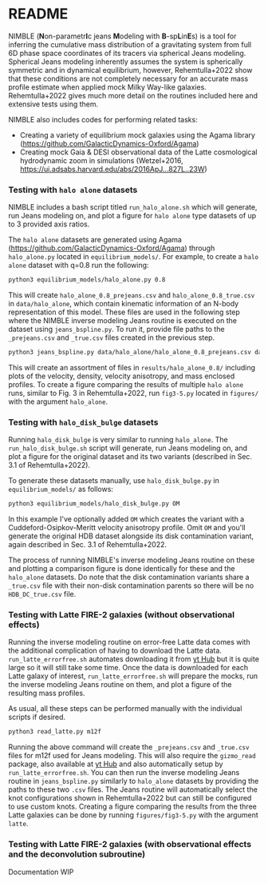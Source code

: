 # README

NIMBLE (**N**on-parametr**I**c jeans **M**odeling with **B**-sp**L**in**E**s) is a tool for inferring the cumulative mass distribution of a gravitating system from full 6D phase space coordinates of its tracers via spherical Jeans modeling. Spherical Jeans modeling inherently assumes the system is spherically symmetric and in dynamical equilibrium, however, Rehemtulla+2022 show that these conditions are not completely necessary for an accurate mass profile estimate when applied mock Milky Way-like galaxies. Rehemtulla+2022 gives much more detail on the routines included here and extensive tests using them.  

NIMBLE also includes codes for performing related tasks:

- Creating a variety of equilibrium mock galaxies using the Agama library (https://github.com/GalacticDynamics-Oxford/Agama)
- Creating mock Gaia & DESI observational data of the Latte cosmological hydrodynamic zoom in simulations (Wetzel+2016, https://ui.adsabs.harvard.edu/abs/2016ApJ...827L..23W)

### Testing with `halo alone` datasets

NIMBLE includes a bash script titled `run_halo_alone.sh` which will generate, run Jeans modeling on, and plot a figure for `halo alone` type datasets of up to 3 provided axis ratios.

The `halo alone` datasets are generated using Agama (https://github.com/GalacticDynamics-Oxford/Agama) through `halo_alone.py` located in `equilibrium_models/`. For example, to create a `halo alone` dataset with q=0.8 run the following:

```bash
python3 equilibrium_models/halo_alone.py 0.8
```

This will create `halo_alone_0.8_prejeans.csv` and `halo_alone_0.8_true.csv` in `data/halo_alone`, which contain kinematic information of an N-body representation of this model. These files are used in the following step where the NIMBLE inverse modeling Jeans routine is executed on the dataset using `jeans_bspline.py`. To run it, provide file paths to the `_prejeans.csv`  and `_true.csv` files created in the previous step.

```bash
python3 jeans_bspline.py data/halo_alone/halo_alone_0.8_prejeans.csv data/halo_alone/halo_alone_0.8_true.csv
```

This will create an assortment of files in `results/halo_alone_0.8/` including plots of the velocity, density, velocity anisotropy, and mass enclosed profiles. To create a figure comparing the results of multiple `halo alone` runs, similar to Fig. 3 in Rehemtulla+2022, run `fig3-5.py` located in `figures/` with the argument `halo_alone`.

### Testing with `halo_disk_bulge` datasets

Running `halo_disk_bulge` is very similar to running `halo_alone`. The `run_halo_disk_bulge.sh` script will generate, run Jeans modeling on, and plot a figure for the original dataset and its two variants (described in Sec. 3.1 of Rehemtulla+2022). 

To generate these datasets manually, use `halo_disk_bulge.py` in `equilibrium_models/` as follows:

```bash
python3 equilibrium_models/halo_disk_bulge.py OM
```

In this example I've optionally added `OM` which creates the variant with a Cuddeford-Osipkov-Meritt velocity anisotropy profile. Omit `OM` and you'll generate the original HDB dataset alongside its disk contamination variant, again described in Sec. 3.1 of Rehemtulla+2022.

The process of running NIMBLE's inverse modeling Jeans routine on these and plotting a comparison figure is done identically for these and the `halo_alone` datasets. Do note that the disk contamination variants share a `_true.csv` file with their non-disk contamination parents so there will be no `HDB_DC_true.csv` file.

### Testing with Latte FIRE-2 galaxies (without observational effects)

Running the inverse modeling routine on error-free Latte data comes with the additional complication of having to download the Latte data. `run_latte_errorfree.sh` automates downloading it from [yt Hub](https://girder.hub.yt/#collection/5b0427b2e9914800018237da/folder/5b211e42323d120001c7a813) but it is quite large so it will still take some time. Once the data is downloaded for each Latte galaxy of interest, `run_latte_errorfree.sh` will prepare the mocks, run the inverse modeling Jeans routine on them, and plot a figure of the resulting mass profiles. 

As usual, all these steps can be performed manually with the individual scripts if desired.

```bash
python3 read_latte.py m12f
```

Running the above command will create the `_prejeans.csv` and `_true.csv` files for m12f used for Jeans modeling. This will also require the `gizmo_read` package, also available at [yt Hub](https://girder.hub.yt/#collection/5b0427b2e9914800018237da/folder/5b211e42323d120001c7a813) and also automatically setup by `run_latte_errorfree.sh`. You can then run the inverse modeling Jeans routine in `jeans_bspline.py` similarly to `halo_alone` datasets by providing the paths to these two `.csv` files. The Jeans routine will automatically select the knot configurations shown in Rehemtulla+2022 but can still be configured to use custom knots. Creating a figure comparing the results from the three Latte galaxies can be done by running `figures/fig3-5.py` with the argument `latte`.

### Testing with Latte FIRE-2 galaxies (with observational effects and the deconvolution subroutine)

Documentation WIP
